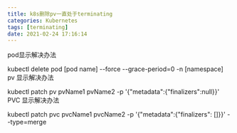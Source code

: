 ```yaml
---
title: k8s删除pv一直处于terminating
categories: Kubernetes
tags: [terminating]
date: 2021-02-24 17:16:14
---
```

pod显示解决办法

kubectl delete pod [pod name] --force --grace-period=0 -n [namespace]
pv 显示解决办法

kubectl patch pv pvName1  pvName2 -p '{"metadata":{"finalizers":null}}'
PVC 显示解决办法

kubectl patch pvc pvcName1  pvcName2 -p '{"metadata":{"finalizers": []}}' --type=merge